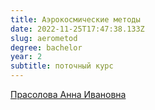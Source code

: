 ```yaml
---
title: Аэрокосмические методы
date: 2022-11-25T17:47:38.133Z
slug: aerometod
degree: bachelor
year: 2
subtitle: поточный курс
---
```


[Прасолова Анна Ивановна](./people/prasolova)

